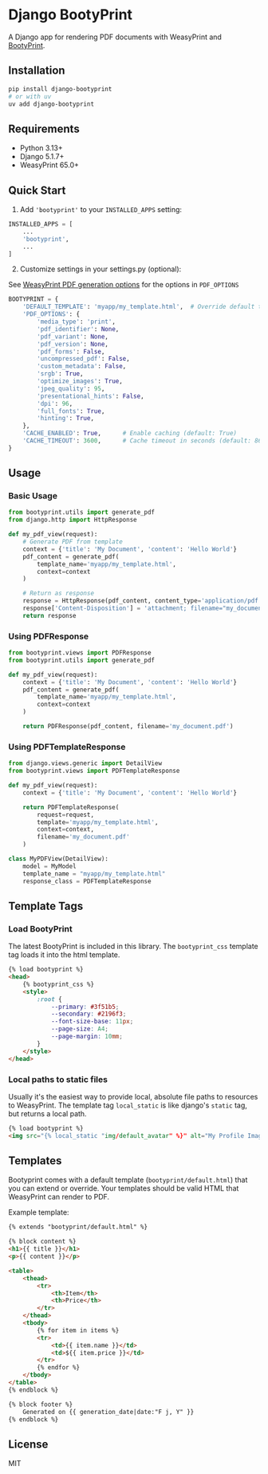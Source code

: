 # Django BootyPrint

A Django app for rendering PDF documents with WeasyPrint and [BootyPrint](https://github.com/SvenBroeckling/BootyPrint).

## Installation

```bash
pip install django-bootyprint
# or with uv
uv add django-bootyprint
```

## Requirements

- Python 3.13+
- Django 5.1.7+
- WeasyPrint 65.0+

## Quick Start

1. Add `'bootyprint'` to your `INSTALLED_APPS` setting:

```python
INSTALLED_APPS = [
    ...
    'bootyprint',
    ...
]
```

2. Customize settings in your settings.py (optional):

See [WeasyPrint PDF generation options](https://doc.courtbouillon.org/weasyprint/stable/api_reference.html#weasyprint.DEFAULT_OPTIONS) for the options in `PDF_OPTIONS`

```python
BOOTYPRINT = {
    'DEFAULT_TEMPLATE': 'myapp/my_template.html',  # Override default template
    'PDF_OPTIONS': {
        'media_type': 'print',
        'pdf_identifier': None,
        'pdf_variant': None,
        'pdf_version': None,
        'pdf_forms': False,
        'uncompressed_pdf': False,
        'custom_metadata': False,
        'srgb': True,
        'optimize_images': True,
        'jpeg_quality': 95,
        'presentational_hints': False,
        'dpi': 96,
        'full_fonts': True,
        'hinting': True,
    },
    'CACHE_ENABLED': True,      # Enable caching (default: True)
    'CACHE_TIMEOUT': 3600,      # Cache timeout in seconds (default: 86400 - 24 hours)
}
```

## Usage

### Basic Usage

```python
from bootyprint.utils import generate_pdf
from django.http import HttpResponse

def my_pdf_view(request):
    # Generate PDF from template
    context = {'title': 'My Document', 'content': 'Hello World'}
    pdf_content = generate_pdf(
        template_name='myapp/my_template.html',
        context=context
    )

    # Return as response
    response = HttpResponse(pdf_content, content_type='application/pdf')
    response['Content-Disposition'] = 'attachment; filename="my_document.pdf"'
    return response
```

### Using PDFResponse

```python
from bootyprint.views import PDFResponse
from bootyprint.utils import generate_pdf

def my_pdf_view(request):
    context = {'title': 'My Document', 'content': 'Hello World'}
    pdf_content = generate_pdf(
        template_name='myapp/my_template.html',
        context=context
    )

    return PDFResponse(pdf_content, filename='my_document.pdf')
```

### Using PDFTemplateResponse

```python
from django.views.generic import DetailView
from bootyprint.views import PDFTemplateResponse

def my_pdf_view(request):
    context = {'title': 'My Document', 'content': 'Hello World'}

    return PDFTemplateResponse(
        request=request,
        template='myapp/my_template.html',
        context=context,
        filename='my_document.pdf'
    )

class MyPDFView(DetailView):
    model = MyModel
    template_name = "myapp/my_template.html"
    response_class = PDFTemplateResponse
```

## Template Tags

### Load BootyPrint

The latest BootyPrint is included in this library. The `bootyprint_css` template tag loads it into the html template.

```html
{% load bootyprint %}
<head>
    {% bootyprint_css %}
    <style>
        :root {
            --primary: #3f51b5;
            --secondary: #2196f3;
            --font-size-base: 11px;
            --page-size: A4;
            --page-margin: 10mm;
        }
    </style>
</head>
```

### Local paths to static files

Usually it's the easiest way to provide local, absolute file paths to resources to WeasyPrint. The template tag
`local_static` is like django's `static` tag, but returns a local path.

```html
{% load bootyprint %}
<img src="{% local_static "img/default_avatar" %}" alt="My Profile Image">
```

## Templates

Bootyprint comes with a default template (`bootyprint/default.html`) that you can extend or override. Your templates should be valid HTML that WeasyPrint can render to PDF.

Example template:

```html
{% extends "bootyprint/default.html" %}

{% block content %}
<h1>{{ title }}</h1>
<p>{{ content }}</p>

<table>
    <thead>
        <tr>
            <th>Item</th>
            <th>Price</th>
        </tr>
    </thead>
    <tbody>
        {% for item in items %}
        <tr>
            <td>{{ item.name }}</td>
            <td>${{ item.price }}</td>
        </tr>
        {% endfor %}
    </tbody>
</table>
{% endblock %}

{% block footer %}
    Generated on {{ generation_date|date:"F j, Y" }}
{% endblock %}
```

## License

MIT

